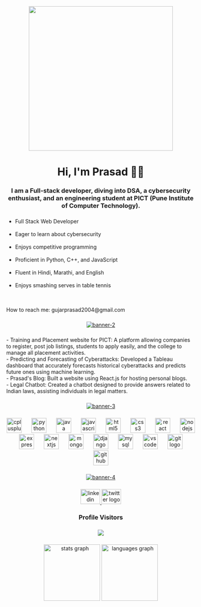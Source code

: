 <div align="center">
  <img height="384" src="https://i.pinimg.com/originals/49/6e/a0/496ea00c1911bebf770885ea5445bce3.gif"  />
</div>

###

<h1 align="center">Hi, I'm Prasad 👋🏼</h1>

###

<h3 align="center">I am a Full-stack developer, diving into DSA, a cybersecurity enthusiast, and an engineering student at PICT (Pune Institute of Computer Technology).</h3>

###

<p align="left">
<ul>
 <li> Full Stack Web Developer</li><br><li> Eager to learn about cybersecurity </li><br><li> Enjoys competitive programming</li><br><li> Proficient in Python, C++, and JavaScript</li><br><li> Fluent in Hindi, Marathi, and English</li><br><li> Enjoys smashing serves in table tennis</li><br>
 </ul>
 <br>How to reach me: <a>gujarprasad2004@gmail.com</a></p>

###

<div align="center">
  <a href="https://ibb.co/jk8j84Z"><img src="https://i.ibb.co/YBNVNjT/banner-2.png" alt="banner-2" border="0"></a>
</div>

###

<p align="left">- Training and Placement website for PICT: A platform allowing companies to register, post job listings, students to apply easily, and the college to manage all placement activities.<br>- Predicting and Forecasting of Cyberattacks: Developed a Tableau dashboard that accurately forecasts historical cyberattacks and predicts future ones using machine learning.<br>- Prasad's Blog: Built a website using React.js for hosting personal blogs.<br>- Legal Chatbot: Created a chatbot designed to provide answers related to Indian laws, assisting individuals in legal matters.</p>

###

<div align="center">
  <a href="https://ibb.co/V3Fd89d"><img src="https://i.ibb.co/3kxwHdw/banner-3.png" alt="banner-3" border="0"></a>
</div>

###

<div align="center">
  <img src="https://cdn.jsdelivr.net/gh/devicons/devicon/icons/cplusplus/cplusplus-original.svg" height="40" alt="cplusplus logo"  />
  <img width="18" />
  <img src="https://cdn.jsdelivr.net/gh/devicons/devicon/icons/python/python-original.svg" height="40" alt="python logo"  />
  <img width="18" />
  <img src="https://cdn.jsdelivr.net/gh/devicons/devicon/icons/java/java-original.svg" height="40" alt="java logo"  />
  <img width="18" />
  <img src="https://cdn.jsdelivr.net/gh/devicons/devicon/icons/javascript/javascript-original.svg" height="40" alt="javascript logo"  />
  <img width="18" />
  <img src="https://cdn.jsdelivr.net/gh/devicons/devicon/icons/html5/html5-original.svg" height="40" alt="html5 logo"  />
  <img width="18" />
  <img src="https://cdn.jsdelivr.net/gh/devicons/devicon/icons/css3/css3-original.svg" height="40" alt="css3 logo"  />
  <img width="18" />
  <img src="https://cdn.jsdelivr.net/gh/devicons/devicon/icons/react/react-original.svg" height="40" alt="react logo"  />
  <img width="18" />
  <img src="https://cdn.jsdelivr.net/gh/devicons/devicon/icons/nodejs/nodejs-original.svg" height="40" alt="nodejs logo"  />
  <img width="18" />
  <img src="https://cdn.jsdelivr.net/gh/devicons/devicon/icons/express/express-original.svg" height="40" alt="express logo"  />
  <img width="18" />
  <img src="https://cdn.jsdelivr.net/gh/devicons/devicon/icons/nextjs/nextjs-original.svg" height="40" alt="nextjs logo"  />
  <img width="18" />
  <img src="https://cdn.jsdelivr.net/gh/devicons/devicon/icons/mongodb/mongodb-original.svg" height="40" alt="mongodb logo"  />
  <img width="18" />
  <img src="https://cdn.jsdelivr.net/gh/devicons/devicon/icons/django/django-plain.svg" height="40" alt="django logo"  />
  <img width="18" />
  <img src="https://cdn.jsdelivr.net/gh/devicons/devicon/icons/mysql/mysql-original.svg" height="40" alt="mysql logo"  />
  <img width="18" />
  <img src="https://cdn.jsdelivr.net/gh/devicons/devicon/icons/vscode/vscode-original.svg" height="40" alt="vscode logo"  />
  <img width="18" />
  <img src="https://cdn.jsdelivr.net/gh/devicons/devicon/icons/git/git-original.svg" height="40" alt="git logo"  />
  <img width="18" />
  <img src="https://cdn.jsdelivr.net/gh/devicons/devicon/icons/github/github-original.svg" height="40" alt="github logo"  />
</div>

###

<div align="center">
  <a href="https://ibb.co/ZV8x15D"><img src="https://i.ibb.co/g3TJFNK/banner-4.png" alt="banner-4" border="0"></a>
</div>

###

<div align="center">
  <a href="https://www.linkedin.com/in/prasad-gujar-340887287/" target="_blank">
    <img src="https://raw.githubusercontent.com/maurodesouza/profile-readme-generator/master/src/assets/icons/social/linkedin/default.svg" width="52" height="40" alt="linkedin logo"  />
  </a>
  <a href="https://x.com/pg_0409" target="_blank">
    <img src="https://raw.githubusercontent.com/maurodesouza/profile-readme-generator/master/src/assets/icons/social/twitter/default.svg" width="52" height="40" alt="twitter logo"  />
  </a>
</div>

###

<h3 align="center">Profile Visitors</h3>

###

<div align="center">
  <img src="https://profile-counter.glitch.me/Prasad2604/count.svg?"  />
</div>

###

<div align="center">
  <img src="https://github-readme-stats.vercel.app/api?username=Prasad2604&hide_title=false&hide_rank=false&show_icons=true&include_all_commits=true&count_private=true&disable_animations=false&theme=dracula&locale=en&hide_border=false&order=1" height="150" alt="stats graph"  />
  <img src="https://github-readme-stats.vercel.app/api/top-langs?username=Prasad2604&locale=en&hide_title=false&layout=compact&card_width=320&langs_count=5&theme=dracula&hide_border=false&order=2" height="150" alt="languages graph"  />
</div>

###